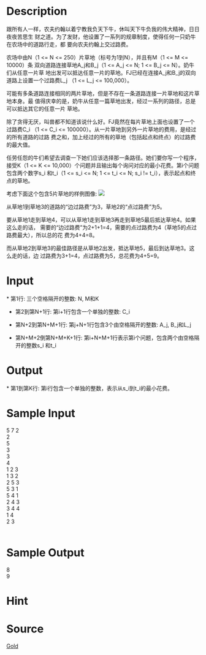 
# Description

<div class="content">跟所有人一样，农夫约翰以着宁教我负天下牛，休叫天下牛负我的伟大精神，日日夜夜苦思生
财之道。为了发财，他设置了一系列的规章制度，使得任何一只奶牛在农场中的道路行走，都
要向农夫约翰上交过路费。

农场中由N（1 &lt;= N &lt;= 250）片草地（标号为1到N），并且有M（1 &lt;= M &lt;= 10000）条
双向道路连接草地A_j和B_j（1 &lt;= A_j &lt;= N; 1 &lt;= B_j &lt;= N）。奶牛们从任意一片草
地出发可以抵达任意一片的草地。FJ已经在连接A_j和B_j的双向道路上设置一个过路费L_j
（1 &lt;= L_j &lt;= 100,000）。

可能有多条道路连接相同的两片草地，但是不存在一条道路连接一片草地和这片草地本身。最
值得庆幸的是，奶牛从任意一篇草地出发，经过一系列的路径，总是可以抵达其它的任意一片
草地。

除了贪得无厌，叫兽都不知道该说什么好。FJ竟然在每片草地上面也设置了一个过路费C_i
（1 &lt;= C_i &lt;= 100000）。从一片草地到另外一片草地的费用，是经过的所有道路的过路
费之和，加上经过的所有的草地（包括起点和终点）的过路费的最大值。

任劳任怨的牛们希望去调查一下她们应该选择那一条路径。她们要你写一个程序，接受K（1 
&lt;= K &lt;= 10,000）个问题并且输出每个询问对应的最小花费。第i个问题包含两个数字s_i
和t_i（1 &lt;= s_i &lt;= N; 1 &lt;= t_i &lt;= N; s_i != t_i），表示起点和终点的草地。

考虑下面这个包含5片草地的样例图像:
<img border="0" src="source/bzoj/1774/img/aHR0cHM6Ly9seWRzeS5jb20vSnVkZ2VPbmxpbmUvaW1hZ2VzLzE3NzQuanBn.jpg"/>

从草地1到草地3的道路的“边过路费”为3，草地2的“点过路费”为5。

要从草地1走到草地4，可以从草地1走到草地3再走到草地5最后抵达草地4。如果这么走的话，
需要的“边过路费”为2+1+1=4，需要的点过路费为4（草地5的点过路费最大），所以总的花
费为4+4=8。

而从草地2到草地3的最佳路径是从草地2出发，抵达草地5，最后到达草地3。这么走的话，边
过路费为3+1=4，点过路费为5，总花费为4+5=9。


</div>

# Input

<div class="content">* 第1行: 三个空格隔开的整数: N, M和K

* 第2到第N+1行: 第i+1行包含一个单独的整数: C_i

* 第N+2到第N+M+1行: 第j+N+1行包含3个由空格隔开的整数: A_j, B_j和L_j

* 第N+M+2倒第N+M+K+1行: 第i+N+M+1行表示第i个问题，包含两个由空格隔开的整数s_i
	和t_i

</div>

# Output

<div class="content">* 第1到第K行: 第i行包含一个单独的整数，表示从s_i到t_i的最小花费。
</div>

# Sample Input

<div class="content"><span class="sampledata">5 7 2<br/>
2<br/>
5<br/>
3<br/>
3<br/>
4<br/>
1 2 3<br/>
1 3 2<br/>
2 5 3<br/>
5 3 1<br/>
5 4 1<br/>
2 4 3<br/>
3 4 4<br/>
1 4<br/>
2 3<br/>
<br/>
</span></div>

# Sample Output

<div class="content"><span class="sampledata">8<br/>
9<br/>
</span></div>

# Hint

<div class="content"><p></p></div>

# Source

<div class="content"><p><a href="problemset.php?search=Gold">Gold</a></p></div>

